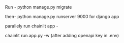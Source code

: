 Run -
python manage.py migrate

then- python manage.py runserver 9000 for django app

parallely run chainlit app - 

chainlit run app.py -w (after adding openapi key in .env)


